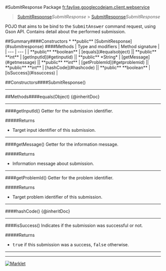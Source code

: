 #SubmitResponse
Package [fr.faylixe.googlecodejam.client.webservice](README.md)<br>

> [SubmitResponse](SubmitResponse.md)*SubmitResponse* > [SubmitResponse](SubmitResponse.md)*SubmitResponse*
<p>POJO that aims to be bind to the <tt>SubmitAnswer</tt>
 command request, using Gson API. Contains detail about
 the performed submission.</p>
##Summary####Constructors
* **public** [SubmitResponse](#submitresponse)
####Methods
| Type and modifiers | Method signature |
| --- | --- |
| **public** **boolean** | [equals](#equalsobject) || **public** **int** | [getInputId](#getinputid) || **public** *String* | [getMessage](#getmessage) || **public** **int** | [getProblemId](#getproblemid) || **public** **int** | [hashCode](#hashcode) || **public** **boolean** | [isSuccess](#issuccess) |

##Constructors####SubmitResponse()


---


##Methods####equals(Object)
{@inheritDoc}

---

####getInputId()
Getter for the submission identifier.

#####Returns
* Target input identifier of this submission.

---

####getMessage()
Getter for the information message.

#####Returns
* Information message about submission.

---

####getProblemId()
Getter for the problem identifier.

#####Returns
* Target problem identifier of this submission.

---

####hashCode()
{@inheritDoc}

---

####isSuccess()
Indicates if the submission was successful or not.

#####Returns
* <tt>true</tt> if this submission was a success, <tt>false</tt> otherwise.

---

---

[![Marklet](https://img.shields.io/badge/Generated%20by-Marklet-green.svg)](https://github.com/Faylixe/marklet)